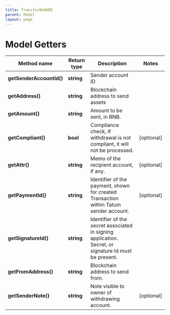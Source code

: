 ```yaml
---
title: TransferBnbKMS
parent: Model
layout: page
---
```


# Model Getters

Method name | Return type | Description | Notes
------------ | ------------- | ------------- | -------------
**getSenderAccountId()** | **string** | Sender account ID |
**getAddress()** | **string** | Blockchain address to send assets |
**getAmount()** | **string** | Amount to be sent, in BNB. |
**getCompliant()** | **bool** | Compliance check, if withdrawal is not compliant, it will not be processed. | [optional]
**getAttr()** | **string** | Memo of the recipient account, if any. | [optional]
**getPaymentId()** | **string** | Identifier of the payment, shown for created Transaction within Tatum sender account. | [optional]
**getSignatureId()** | **string** | Identifier of the secret associated in signing application. Secret, or signature Id must be present. |
**getFromAddress()** | **string** | Blockchain address to send from. |
**getSenderNote()** | **string** | Note visible to owner of withdrawing account. | [optional]

